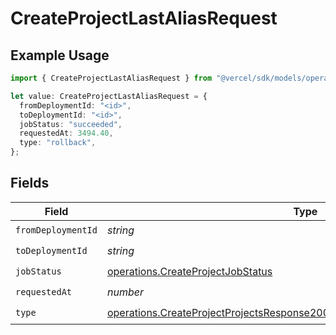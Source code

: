 # CreateProjectLastAliasRequest

## Example Usage

```typescript
import { CreateProjectLastAliasRequest } from "@vercel/sdk/models/operations/createproject.js";

let value: CreateProjectLastAliasRequest = {
  fromDeploymentId: "<id>",
  toDeploymentId: "<id>",
  jobStatus: "succeeded",
  requestedAt: 3494.40,
  type: "rollback",
};
```

## Fields

| Field                                                                                                                                                                    | Type                                                                                                                                                                     | Required                                                                                                                                                                 | Description                                                                                                                                                              |
| ------------------------------------------------------------------------------------------------------------------------------------------------------------------------ | ------------------------------------------------------------------------------------------------------------------------------------------------------------------------ | ------------------------------------------------------------------------------------------------------------------------------------------------------------------------ | ------------------------------------------------------------------------------------------------------------------------------------------------------------------------ |
| `fromDeploymentId`                                                                                                                                                       | *string*                                                                                                                                                                 | :heavy_check_mark:                                                                                                                                                       | N/A                                                                                                                                                                      |
| `toDeploymentId`                                                                                                                                                         | *string*                                                                                                                                                                 | :heavy_check_mark:                                                                                                                                                       | N/A                                                                                                                                                                      |
| `jobStatus`                                                                                                                                                              | [operations.CreateProjectJobStatus](../../models/operations/createprojectjobstatus.md)                                                                                   | :heavy_check_mark:                                                                                                                                                       | N/A                                                                                                                                                                      |
| `requestedAt`                                                                                                                                                            | *number*                                                                                                                                                                 | :heavy_check_mark:                                                                                                                                                       | N/A                                                                                                                                                                      |
| `type`                                                                                                                                                                   | [operations.CreateProjectProjectsResponse200ApplicationJSONResponseBodyType](../../models/operations/createprojectprojectsresponse200applicationjsonresponsebodytype.md) | :heavy_check_mark:                                                                                                                                                       | N/A                                                                                                                                                                      |